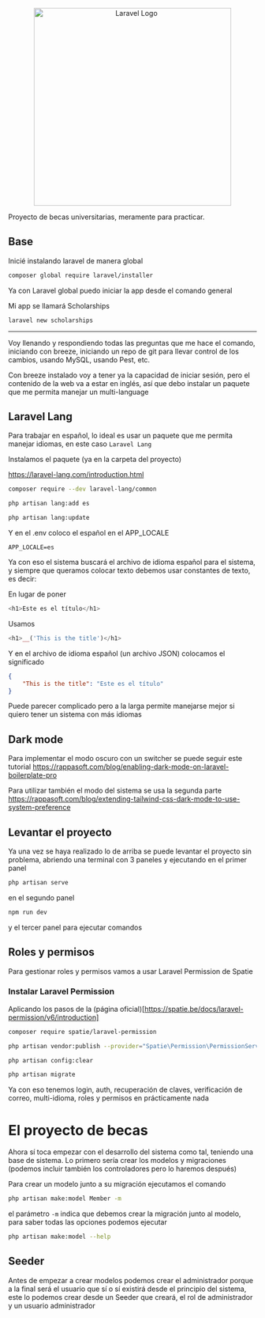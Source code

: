 <p align="center"><a href="https://laravel.com" target="_blank"><img src="https://raw.githubusercontent.com/laravel/art/master/logo-lockup/5%20SVG/2%20CMYK/1%20Full%20Color/laravel-logolockup-cmyk-red.svg" width="400" alt="Laravel Logo"></a></p>

Proyecto de becas universitarias, meramente para practicar.

## Base

Inicié instalando laravel de manera global 

```bash
composer global require laravel/installer
```

Ya con Laravel global puedo iniciar la app desde el comando general

Mi app se llamará Scholarships

```bash
laravel new scholarships
```
---
Voy llenando y respondiendo todas las preguntas que me hace el comando, iniciando con breeze, iniciando un repo de git para llevar control de los cambios, usando MySQL, usando Pest, etc.

Con breeze instalado voy a tener ya la capacidad de iniciar sesión, pero el contenido de la web va a estar en inglés, así que debo instalar un paquete que me permita manejar un multi-language 


## Laravel Lang

Para trabajar en español, lo ideal es usar un paquete que me permita manejar idiomas, en este caso `Laravel Lang`

Instalamos el paquete (ya en la carpeta del proyecto)

https://laravel-lang.com/introduction.html

```bash
composer require --dev laravel-lang/common

php artisan lang:add es 

php artisan lang:update
```

Y en el .env coloco el español en el APP_LOCALE

```env
APP_LOCALE=es
```

Ya con eso el sistema buscará el archivo de idioma español para el sistema, y siempre que queramos colocar texto debemos usar constantes de texto, es decir:

En lugar de poner
```php
<h1>Este es el título</h1>
```

Usamos 
```php
<h1>__('This is the title')</h1>
```

Y en el archivo de idioma español (un archivo JSON) colocamos el significado

```json
{
    "This is the title": "Este es el título"
}
```
Puede parecer complicado pero a la larga permite manejarse mejor si quiero tener un sistema con más idiomas

## Dark mode

Para implementar el modo oscuro con un switcher se puede seguir este tutorial
https://rappasoft.com/blog/enabling-dark-mode-on-laravel-boilerplate-pro

Para utilizar también el modo del sistema se usa la segunda parte
https://rappasoft.com/blog/extending-tailwind-css-dark-mode-to-use-system-preference

## Levantar el proyecto
Ya una vez se haya realizado lo de arriba se puede levantar el proyecto sin problema, abriendo una terminal con 3 paneles y ejecutando en el primer panel 
```bash
php artisan serve
```
en el segundo panel

```bash
npm run dev
```

y el tercer panel para ejecutar comandos

## Roles y permisos
Para gestionar roles y permisos vamos a usar Laravel Permission de Spatie

### Instalar Laravel Permission

Aplicando los pasos de la (página oficial)[https://spatie.be/docs/laravel-permission/v6/introduction]

```bash
composer require spatie/laravel-permission

php artisan vendor:publish --provider="Spatie\Permission\PermissionServiceProvider"

php artisan config:clear

php artisan migrate
```
Ya con eso tenemos login, auth, recuperación de claves, verificación de correo, multi-idioma, roles y permisos en prácticamente nada

# El proyecto de becas

Ahora sí toca empezar con el desarrollo del sistema como tal, teniendo una base de sistema. Lo primero sería crear los modelos y migraciones (podemos incluir también los controladores pero lo haremos después)

Para crear un modelo junto a su migración ejecutamos el comando 

```bash
php artisan make:model Member -m 
```
el parámetro `-m` indica que debemos crear la migración junto al modelo, para saber todas las opciones podemos ejecutar

```bash
php artisan make:model --help
```

## Seeder
Antes de empezar a crear modelos podemos crear el administrador porque a la final será el usuario que sí o sí existirá desde el principio del sistema, este lo podemos crear desde un Seeder que creará, el rol de administrador y un usuario administrador
